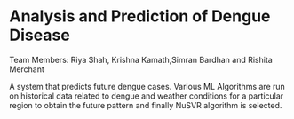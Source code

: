 # Analysis and Prediction of Dengue Disease
Team Members:
Riya Shah, Krishna Kamath,Simran Bardhan and Rishita Merchant

A system that predicts future dengue cases. Various ML Algorithms are run on historical data related to dengue and weather conditions for a particular region to obtain the future pattern and finally NuSVR algorithm is selected.

